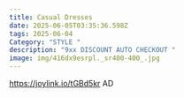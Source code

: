 ```yaml
---
title: Casual Dresses
date: 2025-06-05T03:35:36.598Z
tags: 2025-06-04
Category: "STYLE "
description: "9xx DISCOUNT AUTO CHECKOUT "
image: img/416dx9esrpl._sr400-400_.jpg
---
```

https://joylink.io/tGBd5kr AD